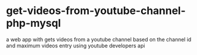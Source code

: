 # get-videos-from-youtube-channel-php-mysql
a web app with gets videos from a youtube channel based on the channel id and maximum videos entry using  youtube developers api
